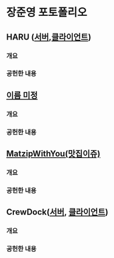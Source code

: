 # 장준영 포토폴리오

## HARU ([서버](https://github.com/modern-agile-team/5term-mini-back),[클라이언트](https://github.com/modern-agile-team/5trem-mini-front))
### 개요

### 공헌한 내용

## [이름 미정](https://github.com/modern-agile-team/5term-main-back)
### 개요

### 공헌한 내용

## [MatzipWithYou(맛집이쥬)](https://github.com/wns0901/matzipWithYou)
### 개요

### 공헌한 내용

## CrewDock([서버](https://github.com/wns0901/CrewDock_Server), [클라이언트](https://github.com/wns0901/crew-dock-client))
### 개요

### 공헌한 내용
